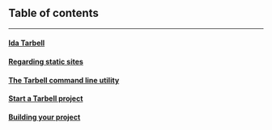 ## Table of contents

<hr/>

#### [Ida Tarbell](#/ida-tarbell)

#### [Regarding static sites](#/static-sites-pros)

#### [The Tarbell command line utility](#/tarbell-cli)

#### [Start a Tarbell project](#/tarbell-newproject)

#### [Building your project](#/build-intro)

